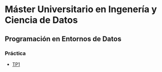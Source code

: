 # Máster Universitario en Ingenería y Ciencia de Datos
## Programación en Entornos de Datos


### Práctica
- [TP1](https://www.example.com)
